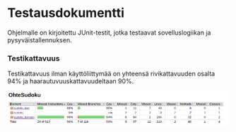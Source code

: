 # Testausdokumentti

Ohjelmalle on kirjoitettu JUnit-testit, jotka testaavat sovelluslogiikan ja pysyväistallennuksen.

### Testikattavuus

Testikattavuus ilman käyttöliittymää on yhteensä rivikattavuuden osalta 94% ja haarautuvuuskattavuudeltaan 90%.

![](tKattavuus.png)
